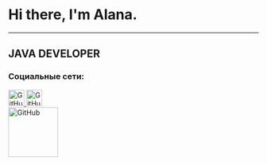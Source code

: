 # Hi there, I'm Alana.

---

## JAVA DEVELOPER

### Социальные сети:

<div align="left">
  <a href="https://t.me/allnnel" target="_blank" rel="noreferrer">
        <img src="https://w7.pngwing.com/pngs/309/9/png-transparent-telegram-computer-icons-messaging-apps-others-miscellaneous-angle-triangle.png" width="32" height="32" alt="GitHub" />
    </a>
        <a href="https://www.github.com/allnnel" target="_blank" rel="noreferrer">
        <img src="https://raw.githubusercontent.com/danielcranney/readme-generator/main/public/icons/socials/github.svg" width="32" height="32" alt="GitHub" />
    </a>
</div>

<div align="left">
      <img src="https://media1.giphy.com/media/v1.Y2lkPTc5MGI3NjExYmk5aGYxNmZndDhiYml1bXh3aDBnNWJ6OG1kcGpqNHcyNnZubHRjayZlcD12MV9pbnRlcm5hbF9naWZfYnlfaWQmY3Q9Zw/26ufedtLS3Gnw3LC8/giphy.gif" width="100" height="100" alt="GitHub" />
</div>
